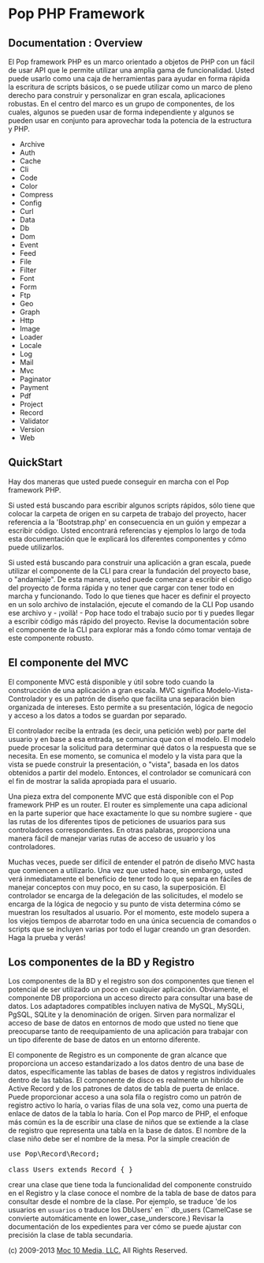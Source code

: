 Pop PHP Framework
=================

Documentation : Overview
------------------------

El Pop framework PHP es un marco orientado a objetos de PHP con un fácil de usar API que le permite utilizar una amplia gama de funcionalidad. Usted puede usarlo como una caja de herramientas para ayudar en forma rápida la escritura de scripts básicos, o se puede utilizar como un marco de pleno derecho para construir y personalizar en gran escala, aplicaciones robustas. En el centro del marco es un grupo de componentes, de los cuales, algunos se pueden usar de forma independiente y algunos se pueden usar en conjunto para aprovechar toda la potencia de la estructura y PHP.

* Archive
* Auth
* Cache
* Cli
* Code
* Color
* Compress
* Config
* Curl
* Data
* Db
* Dom
* Event
* Feed
* File
* Filter
* Font
* Form
* Ftp
* Geo
* Graph
* Http
* Image
* Loader
* Locale
* Log
* Mail
* Mvc
* Paginator
* Payment
* Pdf
* Project
* Record
* Validator
* Version
* Web

QuickStart
----------

Hay dos maneras que usted puede conseguir en marcha con el Pop framework PHP.

Si usted está buscando para escribir algunos scripts rápidos, sólo tiene que colocar la carpeta de origen en su carpeta de trabajo del proyecto, hacer referencia a la 'Bootstrap.php' en consecuencia en un guión y empezar a escribir código. Usted encontrará referencias y ejemplos lo largo de toda esta documentación que le explicará los diferentes componentes y cómo puede utilizarlos.

Si usted está buscando para construir una aplicación a gran escala, puede utilizar el componente de la CLI para crear la fundación del proyecto base, o "andamiaje". De esta manera, usted puede comenzar a escribir el código del proyecto de forma rápida y no tener que cargar con tener todo en marcha y funcionando. Todo lo que tienes que hacer es definir el proyecto en un solo archivo de instalación, ejecute el comando de la CLI Pop usando ese archivo y - ¡voilà! - Pop hace todo el trabajo sucio por ti y puedes llegar a escribir código más rápido del proyecto. Revise la documentación sobre el componente de la CLI para explorar más a fondo cómo tomar ventaja de este componente robusto.

El componente del MVC
---------------------

El componente MVC está disponible y útil sobre todo cuando la construcción de una aplicación a gran escala. MVC significa Modelo-Vista-Controlador y es un patrón de diseño que facilita una separación bien organizada de intereses. Esto permite a su presentación, lógica de negocio y acceso a los datos a todos se guardan por separado.

El controlador recibe la entrada (es decir, una petición web) por parte del usuario y en base a esa entrada, se comunica que con el modelo. El modelo puede procesar la solicitud para determinar qué datos o la respuesta que se necesita. En ese momento, se comunica el modelo y la vista para que la vista se puede construir la presentación, o "vista", basada en los datos obtenidos a partir del modelo. Entonces, el controlador se comunicará con el fin de mostrar la salida apropiada para el usuario.

Una pieza extra del componente MVC que está disponible con el Pop framework PHP es un router. El router es simplemente una capa adicional en la parte superior que hace exactamente lo que su nombre sugiere - que las rutas de los diferentes tipos de peticiones de usuarios para sus controladores correspondientes. En otras palabras, proporciona una manera fácil de manejar varias rutas de acceso de usuario y los controladores.

Muchas veces, puede ser difícil de entender el patrón de diseño MVC hasta que comiencen a utilizarlo. Una vez que usted hace, sin embargo, usted verá inmediatamente el beneficio de tener todo lo que separa en fáciles de manejar conceptos con muy poco, en su caso, la superposición. El controlador se encarga de la delegación de las solicitudes, el modelo se encarga de la lógica de negocio y su punto de vista determina cómo se muestran los resultados al usuario. Por el momento, este modelo supera a los viejos tiempos de abarrotar todo en una única secuencia de comandos o scripts que se incluyen varias por todo el lugar creando un gran desorden. Haga la prueba y verás!


Los componentes de la BD y Registro
-----------------------------------

Los componentes de la BD y el registro son dos componentes que tienen el potencial de ser utilizado un poco en cualquier aplicación. Obviamente, el componente DB proporciona un acceso directo para consultar una base de datos. Los adaptadores compatibles incluyen nativa de MySQL, MySQLi, PgSQL, SQLite y la denominación de origen. Sirven para normalizar el acceso de base de datos en entornos de modo que usted no tiene que preocuparse tanto de reequipamiento de una aplicación para trabajar con un tipo diferente de base de datos en un entorno diferente.

El componente de Registro es un componente de gran alcance que proporciona un acceso estandarizado a los datos dentro de una base de datos, específicamente las tablas de bases de datos y registros individuales dentro de las tablas. El componente de disco es realmente un híbrido de Active Record y de los patrones de datos de tabla de puerta de enlace. Puede proporcionar acceso a una sola fila o registro como un patrón de registro activo lo haría, o varias filas de una sola vez, como una puerta de enlace de datos de la tabla lo haría. Con el Pop marco de PHP, el enfoque más común es la de escribir una clase de niños que se extiende a la clase de registro que representa una tabla en la base de datos. El nombre de la clase niño debe ser el nombre de la mesa. Por la simple creación de

<pre>
use Pop\Record\Record;

class Users extends Record { }
</pre>

crear una clase que tiene toda la funcionalidad del componente construido en el Registro y la clase conoce el nombre de la tabla de base de datos para consultar desde el nombre de la clase. Por ejemplo, se traduce 'de los usuarios en `usuarios` o traduce los DbUsers' en `` db_users (CamelCase se convierte automáticamente en lower_case_underscore.) Revisar la documentación de los expedientes para ver cómo se puede ajustar con precisión la clase de tabla secundaria.

(c) 2009-2013 [Moc 10 Media, LLC.](http://www.moc10media.com) All Rights Reserved.
